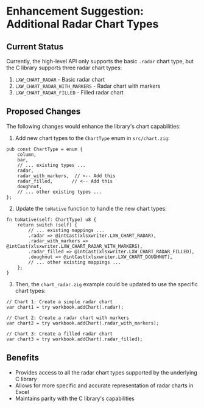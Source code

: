# Enhancement Suggestion: Additional Radar Chart Types

## Current Status
Currently, the high-level API only supports the basic `.radar` chart type, but the C library supports three radar chart types:
1. `LXW_CHART_RADAR` - Basic radar chart
2. `LXW_CHART_RADAR_WITH_MARKERS` - Radar chart with markers
3. `LXW_CHART_RADAR_FILLED` - Filled radar chart

## Proposed Changes
The following changes would enhance the library's chart capabilities:

1. Add new chart types to the `ChartType` enum in `src/chart.zig`:
```zig
pub const ChartType = enum {
    column,
    bar,
    // ... existing types ...
    radar,
    radar_with_markers,  // <-- Add this
    radar_filled,       // <-- Add this
    doughnut,
    // ... other existing types ...
};
```

2. Update the `toNative` function to handle the new chart types:
```zig
fn toNative(self: ChartType) u8 {
    return switch (self) {
        // ... existing mappings ...
        .radar => @intCast(xlsxwriter.LXW_CHART_RADAR),
        .radar_with_markers => @intCast(xlsxwriter.LXW_CHART_RADAR_WITH_MARKERS),
        .radar_filled => @intCast(xlsxwriter.LXW_CHART_RADAR_FILLED),
        .doughnut => @intCast(xlsxwriter.LXW_CHART_DOUGHNUT),
        // ... other existing mappings ...
    };
}
```

3. Then, the `chart_radar.zig` example could be updated to use the specific chart types:
```zig
// Chart 1: Create a simple radar chart
var chart1 = try workbook.addChart(.radar);

// Chart 2: Create a radar chart with markers
var chart2 = try workbook.addChart(.radar_with_markers);

// Chart 3: Create a filled radar chart
var chart3 = try workbook.addChart(.radar_filled);
```

## Benefits
- Provides access to all the radar chart types supported by the underlying C library
- Allows for more specific and accurate representation of radar charts in Excel
- Maintains parity with the C library's capabilities 